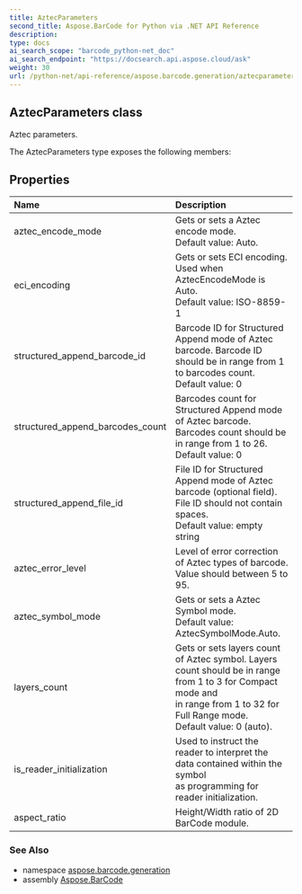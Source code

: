 ```yaml
---
title: AztecParameters
second_title: Aspose.BarCode for Python via .NET API Reference
description: 
type: docs
ai_search_scope: "barcode_python-net_doc"
ai_search_endpoint: "https://docsearch.api.aspose.cloud/ask"
weight: 30
url: /python-net/api-reference/aspose.barcode.generation/aztecparameters/
---
```


## AztecParameters class

Aztec parameters.

The AztecParameters type exposes the following members:
## Properties
| Name | Description |
| :- | :- |
|aztec_encode_mode|Gets or sets a Aztec encode mode. <br/>            Default value: Auto.|
|eci_encoding|Gets or sets ECI encoding. Used when AztecEncodeMode is Auto.<br/>            Default value: ISO-8859-1|
|structured_append_barcode_id|Barcode ID for Structured Append mode of Aztec barcode. Barcode ID should be in range from 1 to barcodes count.<br/>            Default value: 0|
|structured_append_barcodes_count|Barcodes count for Structured Append mode of Aztec barcode. Barcodes count should be in range from 1 to 26.<br/>            Default value: 0|
|structured_append_file_id|File ID for Structured Append mode of Aztec barcode (optional field). File ID should not contain spaces.<br/>            Default value: empty string|
|aztec_error_level|Level of error correction of Aztec types of barcode.<br/>            Value should between 5 to 95.|
|aztec_symbol_mode|Gets or sets a Aztec Symbol mode.<br/>            Default value: AztecSymbolMode.Auto.|
|layers_count|Gets or sets layers count of Aztec symbol. Layers count should be in range from 1 to 3 for Compact mode and<br/>            in range from 1 to 32 for Full Range mode.<br/>            Default value: 0 (auto).|
|is_reader_initialization|Used to instruct the reader to interpret the data contained within the symbol<br/>            as programming for reader initialization.|
|aspect_ratio|Height/Width ratio of 2D BarCode module.|

### See Also

* namespace [aspose.barcode.generation](/barcode/python-net/api-reference/aspose.barcode.generation/)
* assembly [Aspose.BarCode](/barcode/python-net/api-reference/)

